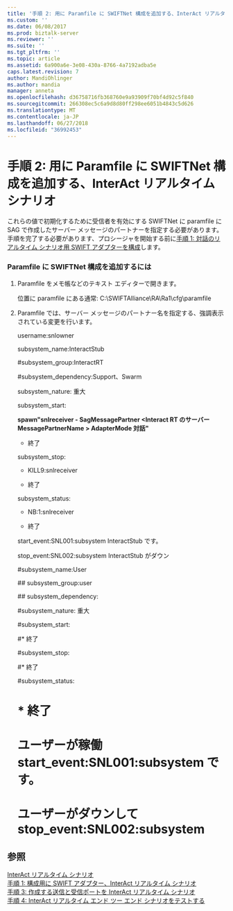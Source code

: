 ```yaml
---
title: '手順 2: 用に Paramfile に SWIFTNet 構成を追加する、InterAct リアルタイム シナリオ |Microsoft Docs'
ms.custom: ''
ms.date: 06/08/2017
ms.prod: biztalk-server
ms.reviewer: ''
ms.suite: ''
ms.tgt_pltfrm: ''
ms.topic: article
ms.assetid: 6a900a6e-3e08-430a-8766-4a7192adba5e
caps.latest.revision: 7
author: MandiOhlinger
ms.author: mandia
manager: anneta
ms.openlocfilehash: d36758716fb368760e9a93909f70bf4d92c5f840
ms.sourcegitcommit: 266308ec5c6a9d8d80ff298ee6051b4843c5d626
ms.translationtype: MT
ms.contentlocale: ja-JP
ms.lasthandoff: 06/27/2018
ms.locfileid: "36992453"
---
```

# <a name="step-2-add-swiftnet-configuration-to-the-paramfile-for-the-interact-real-time-scenario"></a>手順 2: 用に Paramfile に SWIFTNet 構成を追加する、InterAct リアルタイム シナリオ
これらの値で初期化するために受信者を有効にする SWIFTNet に paramfile に SAG で作成したサーバー メッセージのパートナーを指定する必要があります。 手順を完了する必要があります、プロシージャを開始する前に[手順 1: 対話のリアルタイム シナリオ用 SWIFT アダプターを構成](../../adapters-and-accelerators/fileact-interact/step-1-configure-the-swift-adapter-for-the-interact-real-time-scenario.md)します。  
  
### <a name="to-add-swiftnet-configuration-to-the-paramfile"></a>Paramfile に SWIFTNet 構成を追加するには  
  
1. Paramfile をメモ帳などのテキスト エディターで開きます。  
  
    位置に paramfile にある通常: C:\SWIFTAlliance\RA\Ra1\cfg\paramfile  
  
2. Paramfile では、サーバー メッセージのパートナー名を指定する、強調表示されている変更を行います。  
  
    username:snlowner  
  
    subsystem_name:InteractStub  
  
    \#subsystem_group:InteractRT  
  
    \#subsystem_dependency:Support、Swarm  
  
    subsystem_nature: 重大  
  
    subsystem_start:  
  
    **spawn"snlreceiver - SagMessagePartner \<Interact RT のサーバー MessagePartnerName \> AdapterMode 対話"**  
  
    * 終了  
  
    subsystem_stop:  
  
    * KILL9:snlreceiver  
  
    * 終了  
  
    subsystem_status:  
  
    * NB:1:snlreceiver  
  
    * 終了  
  
    start_event:SNL001:subsystem InteractStub です。  
  
    stop_event:SNL002:subsystem InteractStub がダウン  
  
    \#subsystem_name:User  
  
    \## subsystem_group:user  
  
    \## subsystem_dependency:  
  
    \#subsystem_nature: 重大  
  
    \#subsystem_start:  
  
    \#* 終了  
  
    \#subsystem_stop:  
  
    \#* 終了  
  
    \#subsystem_status:  
  
    # <a name="end"></a>* 終了  
  
    # <a name="starteventsnl001subsystem-user-is-up"></a>ユーザーが稼働 start_event:SNL001:subsystem です。  
  
    # <a name="stopeventsnl002subsystem-user-is-down"></a>ユーザーがダウンして stop_event:SNL002:subsystem  
  
## <a name="see-also"></a>参照  
 [InterAct リアルタイム シナリオ](../../adapters-and-accelerators/fileact-interact/interact-real-time-scenario.md)   
 [手順 1: 構成用に SWIFT アダプター、InterAct リアルタイム シナリオ](../../adapters-and-accelerators/fileact-interact/step-1-configure-the-swift-adapter-for-the-interact-real-time-scenario.md)   
 [手順 3: 作成する送信と受信ポートを InterAct リアルタイム シナリオ](../../adapters-and-accelerators/fileact-interact/step-3-create-send-and-receive-ports-for-the-interact-real-time-scenario.md)   
 [手順 4: InterAct リアルタイム エンド ツー エンド シナリオをテストする](../../adapters-and-accelerators/fileact-interact/step-4-test-the-interact-real-time-end-to-end-scenario.md)